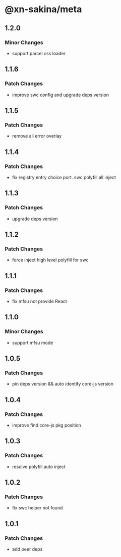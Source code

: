 # @xn-sakina/meta

## 1.2.0

### Minor Changes

- support parcel css loader

## 1.1.6

### Patch Changes

- improve swc config and upgrade deps version

## 1.1.5

### Patch Changes

- remove all error overlay

## 1.1.4

### Patch Changes

- fix registry entry choice port. swc polyfill all inject

## 1.1.3

### Patch Changes

- upgrade deps version

## 1.1.2

### Patch Changes

- force inject high level polyfill for swc

## 1.1.1

### Patch Changes

- fix mfsu not provide React

## 1.1.0

### Minor Changes

- support mfsu mode

## 1.0.5

### Patch Changes

- pin deps version && auto identify core-js version

## 1.0.4

### Patch Changes

- improve find core-js pkg position

## 1.0.3

### Patch Changes

- resolve polyfill auto inject

## 1.0.2

### Patch Changes

- fix swc helper not found

## 1.0.1

### Patch Changes

- add peer deps
